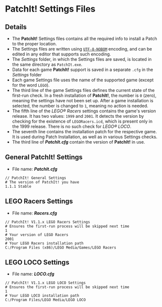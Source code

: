 PatchIt! Settings Files
=======================

Details
-------

* The **PatchIt!** Settings files contains all the required info to install a Patch to the proper location.
* The Settings files are written using [`UTF-8-NOBOM`](http://en.wikipedia.org/wiki/UTF-8#Byte_order_mark) encoding, and can be edited in any editor that supports such encoding.
* The _Settings_ folder, in which the Settings files are saved, is located in the same directory as `PatchIt.exe`.
* Data for each game **PatchIt!** support is saved in a separate `.cfg` in the _Settings_ folder
* Each game Settings file uses the name of the supported game (except for the word `LEGO`). 
* The third line of the game Settings files defines the current state of the first-run check. In a fresh installation of **PatchIt!**,
the number is `0` (zero), meaning the settings have not been set up. After a game installation is selected, the number is changed to `1`, 
meaning no action is needed.
* The fifth line of the _LEGO® Racers_ settings contains the game's version release. It has two values: `1999` and `2001`. 
It detects the version by checking for the existence of `LEGORacers.icd`, which is present only in the 1999 release.
There is no such check for _LEGO® LOCO_.
* The seventh line contains the installation patch for the respective game. It is used during Patch Installation, as well as in
various Settings checks.
* The third line of _**PatchIt.cfg**_ contain the version of **PatchIt!** in use.

General PatchIt! Settings
-------------------------

* File name: _**PatchIt.cfg**_

```
// PatchIt! General Settings
# The version of PatchIt! you have
1.1.1 Stable
```

LEGO Racers Settings
--------------------

* File name: _**Racers.cfg**_

```
// PatchIt! V1.1.x LEGO Racers Settings
# Ensures the first-run process will be skipped next time
1
# Your version of LEGO Racers
2001
# Your LEGO Racers installation path
C:/Program Files (x86)/LEGO Media/Games/LEGO Racers
```

LEGO LOCO Settings
------------------

* File name: _**LOCO.cfg**_

```
// PatchIt! V1.1.x LEGO LOCO Settings
# Ensures the first-run process will be skipped next time
1
# Your LEGO LOCO installation path
C:/Program Files/LEGO Media/LEGO LOCO
```